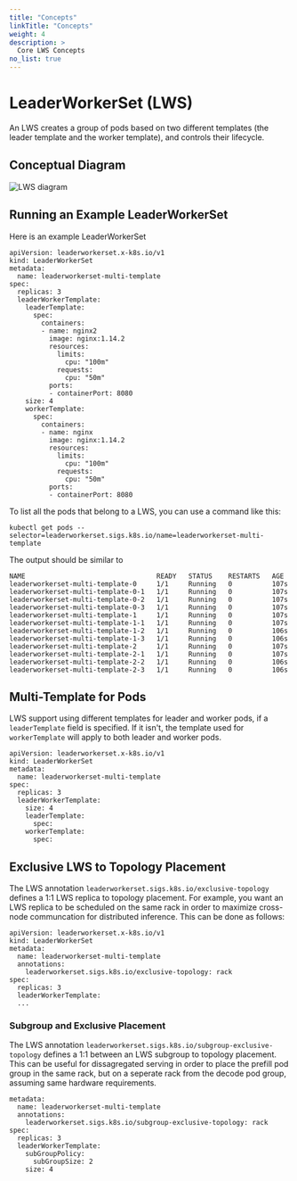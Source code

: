 ```yaml
---
title: "Concepts"
linkTitle: "Concepts"
weight: 4
description: >
  Core LWS Concepts
no_list: true
---
```


# LeaderWorkerSet (LWS)
An LWS creates a group of pods based on two different templates (the leader template and the worker template), and controls their lifecycle. 

## Conceptual Diagram

![LWS diagram](https://github.com/kubernetes-sigs/lws/assets/9022859/afe68191-609c-4b34-b992-107838002e0a)

## Running an Example LeaderWorkerSet

Here is an example LeaderWorkerSet

```
apiVersion: leaderworkerset.x-k8s.io/v1
kind: LeaderWorkerSet
metadata:
  name: leaderworkerset-multi-template
spec:
  replicas: 3
  leaderWorkerTemplate:
    leaderTemplate:
      spec:
        containers:
        - name: nginx2
          image: nginx:1.14.2
          resources:
            limits:
              cpu: "100m"
            requests:
              cpu: "50m"
          ports:
          - containerPort: 8080
    size: 4
    workerTemplate:
      spec:
        containers:
        - name: nginx
          image: nginx:1.14.2
          resources:
            limits:
              cpu: "100m"
            requests:
              cpu: "50m"
          ports:
          - containerPort: 8080
```

To list all the pods that belong to a LWS, you can use a command like this:

```
kubectl get pods --selector=leaderworkerset.sigs.k8s.io/name=leaderworkerset-multi-template
```

The output should be similar to

```
NAME                                 READY   STATUS    RESTARTS   AGE
leaderworkerset-multi-template-0     1/1     Running   0          107s
leaderworkerset-multi-template-0-1   1/1     Running   0          107s
leaderworkerset-multi-template-0-2   1/1     Running   0          107s
leaderworkerset-multi-template-0-3   1/1     Running   0          107s
leaderworkerset-multi-template-1     1/1     Running   0          107s
leaderworkerset-multi-template-1-1   1/1     Running   0          107s
leaderworkerset-multi-template-1-2   1/1     Running   0          106s
leaderworkerset-multi-template-1-3   1/1     Running   0          106s
leaderworkerset-multi-template-2     1/1     Running   0          107s
leaderworkerset-multi-template-2-1   1/1     Running   0          107s
leaderworkerset-multi-template-2-2   1/1     Running   0          106s
leaderworkerset-multi-template-2-3   1/1     Running   0          106s
```

## Multi-Template for Pods
LWS support using different templates for leader and worker pods, if a `leaderTemplate` field is specified. If it isn't, the template used for 
`workerTemplate` will apply to both leader and worker pods.

```
apiVersion: leaderworkerset.x-k8s.io/v1
kind: LeaderWorkerSet
metadata:
  name: leaderworkerset-multi-template
spec:
  replicas: 3
  leaderWorkerTemplate:
    size: 4
    leaderTemplate:
      spec:
    workerTemplate:
      spec:
```

## Exclusive LWS to Topology Placement
The LWS annotation `leaderworkerset.sigs.k8s.io/exclusive-topology` defines a 1:1 LWS replica to topology placement. For example, 
you want an LWS replica to be scheduled on the same rack in order to maximize cross-node communcation for distributed inference. This 
can be done as follows: 

```
apiVersion: leaderworkerset.x-k8s.io/v1
kind: LeaderWorkerSet
metadata:
  name: leaderworkerset-multi-template
  annotations:
    leaderworkerset.sigs.k8s.io/exclusive-topology: rack
spec:
  replicas: 3
  leaderWorkerTemplate:
  ...
```

### Subgroup and Exclusive Placement
The LWS annotation `leaderworkerset.sigs.k8s.io/subgroup-exclusive-topology` defines a 1:1 between an LWS subgroup to topology placement. This can 
be useful for dissagregated serving in order to place the prefill pod group in the same rack, but on a seperate rack from the decode pod group, assuming 
same hardware requirements. 

```
metadata:
  name: leaderworkerset-multi-template
  annotations:
    leaderworkerset.sigs.k8s.io/subgroup-exclusive-topology: rack
spec:
  replicas: 3
  leaderWorkerTemplate:
    subGroupPolicy:
      subGroupSize: 2
    size: 4
```
